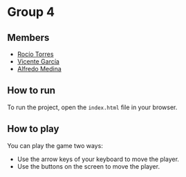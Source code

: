 # Group 4
## Members
- [Rocío Torres](https://github.com/gore26)
- [Vicente García](https://github.com/VicenteGM123)
- [Alfredo Medina](https://github.com/AlfreMK)

## How to run
To run the project, open the `index.html` file in your browser.

## How to play
You can play the game two ways:
- Use the arrow keys of your keyboard to move the player.
- Use the buttons on the screen to move the player.
